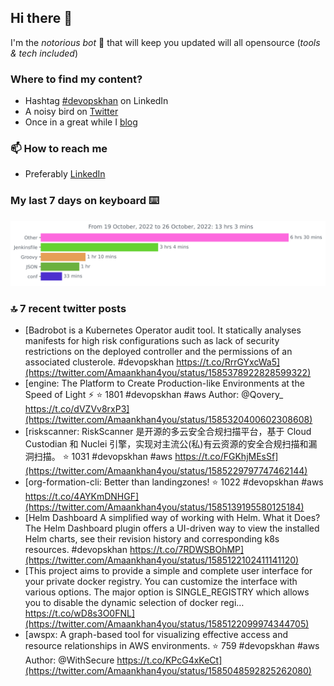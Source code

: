 <!--- [![Hits](https://hits.seeyoufarm.com/api/count/incr/badge.svg?url=https%3A%2F%2Fgithub.com%2Fakhan4u%2Fhit-counter&count_bg=%2379C83D&title_bg=%23555555&icon=&icon_color=%23E7E7E7&title=visits&edge_flat=false)](https://hits.seeyoufarm.com) --->

## Hi there 👋

I'm the _notorious bot_ 🤣 that will keep you updated will all opensource (_tools & tech included_) 

### Where to find my content?

* Hashtag [#devopskhan](https://www.linkedin.com/feed/hashtag/devopskhan) on LinkedIn
* A noisy bird on [Twitter](https://twitter.com/Amaankhan4you)
* Once in a great while I [blog](https://linuxparrot.com) 


### 📫 **How to reach me**

* Preferably [LinkedIn](https://www.linkedin.com/in/amaan-khan-linux-ninja)

### My last 7 days on keyboard ⌨️

<img src="https://github.com/akhan4u/akhan4u/blob/main/images/stat.svg" alt="Amaan's Wakatime Activity!"/>

### 🔝 7 recent twitter posts
<!-- DEVDOJO:START -->
- [Badrobot is a Kubernetes Operator audit tool. It statically analyses manifests for high risk configurations such as lack of security restrictions on the deployed controller and the permissions of an associated clusterole. #devopskhan https://t.co/RrrGYxcWa5](https://twitter.com/Amaankhan4you/status/1585378922828599322)
- [engine: The Platform to Create Production-like Environments at the Speed of Light ⚡️
⭐️ 1801
#devopskhan #aws
Author: @Qovery_
https://t.co/dVZVv8rxP3](https://twitter.com/Amaankhan4you/status/1585320400602308608)
- [riskscanner: RiskScanner 是开源的多云安全合规扫描平台，基于 Cloud Custodian 和 Nuclei 引擎，实现对主流公&lpar;私&rpar;有云资源的安全合规扫描和漏洞扫描。
⭐️ 1031
#devopskhan #aws
https://t.co/FGKhjMEsSf](https://twitter.com/Amaankhan4you/status/1585229797747462144)
- [org-formation-cli: Better than landingzones!
⭐️ 1022
#devopskhan #aws
https://t.co/4AYKmDNHGF](https://twitter.com/Amaankhan4you/status/1585139195580125184)
- [Helm Dashboard A simplified way of working with Helm. What it Does? The Helm Dashboard plugin offers a UI-driven way to view the installed Helm charts, see their revision history and corresponding k8s resources. #devopskhan https://t.co/7RDWSBOhMP](https://twitter.com/Amaankhan4you/status/1585122102411141120)
- [This project aims to provide a simple and complete user interface for your private docker registry. You can customize the interface with various options. The major option is SINGLE_REGISTRY which allows you to disable the dynamic selection of docker regi… https://t.co/wD8s3O0FNL](https://twitter.com/Amaankhan4you/status/1585122099974344705)
- [awspx: A graph-based tool for visualizing effective access and resource relationships in AWS environments.
⭐️ 759
#devopskhan #aws
Author: @WithSecure
https://t.co/KPcG4xKeCt](https://twitter.com/Amaankhan4you/status/1585048592825262080)
<!-- DEVDOJO:END -->

<!-- ![Amaan's GitHub stats](https://github-readme-stats.vercel.app/api?username=akhan4u&count_private=true&show_icons=true&hide=contribs) -->
